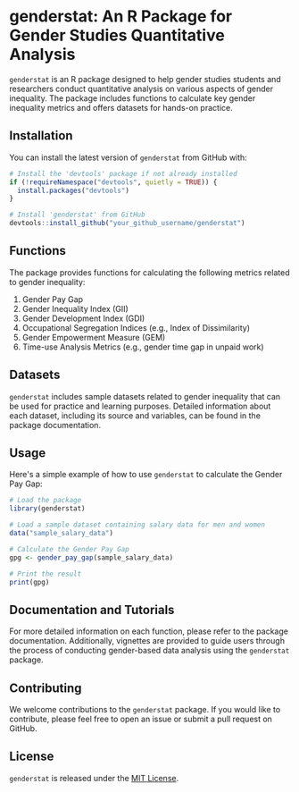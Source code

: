 # genderstat: An R Package for Gender Studies Quantitative Analysis

`genderstat` is an R package designed to help gender studies students and researchers conduct quantitative analysis on various aspects of gender inequality. The package includes functions to calculate key gender inequality metrics and offers datasets for hands-on practice.

## Installation

You can install the latest version of `genderstat` from GitHub with:

```R
# Install the 'devtools' package if not already installed
if (!requireNamespace("devtools", quietly = TRUE)) {
  install.packages("devtools")
}

# Install 'genderstat' from GitHub
devtools::install_github("your_github_username/genderstat")
```

## Functions

The package provides functions for calculating the following metrics related to gender inequality:

1. Gender Pay Gap
2. Gender Inequality Index (GII)
3. Gender Development Index (GDI)
4. Occupational Segregation Indices (e.g., Index of Dissimilarity)
5. Gender Empowerment Measure (GEM)
6. Time-use Analysis Metrics (e.g., gender time gap in unpaid work)

## Datasets

`genderstat` includes sample datasets related to gender inequality that can be used for practice and learning purposes. Detailed information about each dataset, including its source and variables, can be found in the package documentation.

## Usage

Here's a simple example of how to use `genderstat` to calculate the Gender Pay Gap:

```R
# Load the package
library(genderstat)

# Load a sample dataset containing salary data for men and women
data("sample_salary_data")

# Calculate the Gender Pay Gap
gpg <- gender_pay_gap(sample_salary_data)

# Print the result
print(gpg)
```

## Documentation and Tutorials

For more detailed information on each function, please refer to the package documentation. Additionally, vignettes are provided to guide users through the process of conducting gender-based data analysis using the `genderstat` package.

## Contributing

We welcome contributions to the `genderstat` package. If you would like to contribute, please feel free to open an issue or submit a pull request on GitHub.

## License

`genderstat` is released under the [MIT License](LICENSE.md).
